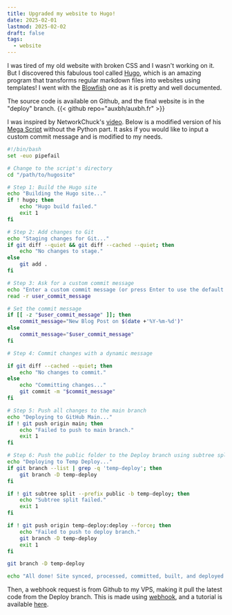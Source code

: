 ```yaml
---
title: Upgraded my website to Hugo!
date: 2025-02-01
lastmod: 2025-02-02
draft: false
tags:
  - website
---
```


I was tired of my old website with broken CSS and I wasn't working on it. But I discovered this fabulous tool called [Hugo](https://gohugo.io/), which is an amazing program that transforms regular markdown files into websites using templates! I went with the [Blowfish](https://blowfish.page/) one as it is pretty and well documented.

The source code is available on Github, and the final website is in the "deploy" branch.
{{< github repo="auxbh/auxbh.fr" >}}

I was inspired by NetworkChuck's [video](https://www.youtube.com/watch?v=dnE7c0ELEH8).
Below is a modified version of his [Mega Script](https://blog.networkchuck.com/posts/my-insane-blog-pipeline/#maclinux-1) without the Python part. It asks if you would like to input a custom commit message and is modified to my needs.

```sh
#!/bin/bash
set -euo pipefail

# Change to the script's directory
cd "/path/to/hugosite"

# Step 1: Build the Hugo site
echo "Building the Hugo site..."
if ! hugo; then
    echo "Hugo build failed."
    exit 1
fi

# Step 2: Add changes to Git
echo "Staging changes for Git..."
if git diff --quiet && git diff --cached --quiet; then
    echo "No changes to stage."
else
    git add .
fi

# Step 3: Ask for a custom commit message
echo "Enter a custom commit message (or press Enter to use the default message):"
read -r user_commit_message

# Set the commit message
if [[ -z "$user_commit_message" ]]; then
    commit_message="New Blog Post on $(date +'%Y-%m-%d')"
else
    commit_message="$user_commit_message"
fi

# Step 4: Commit changes with a dynamic message

if git diff --cached --quiet; then
    echo "No changes to commit."
else
    echo "Committing changes..."
    git commit -m "$commit_message"
fi

# Step 5: Push all changes to the main branch
echo "Deploying to GitHub Main..."
if ! git push origin main; then
    echo "Failed to push to main branch."
    exit 1
fi

# Step 6: Push the public folder to the Deploy branch using subtree split and force push
echo "Deploying to Temp Deploy..."
if git branch --list | grep -q 'temp-deploy'; then
    git branch -D temp-deploy
fi

if ! git subtree split --prefix public -b temp-deploy; then
    echo "Subtree split failed."
    exit 1
fi

if ! git push origin temp-deploy:deploy --force; then
    echo "Failed to push to deploy branch."
    git branch -D temp-deploy
    exit 1
fi

git branch -D temp-deploy

echo "All done! Site synced, processed, committed, built, and deployed."
```

Then, a webhook request is from Github to my VPS, making it pull the latest code from the Deploy branch.
This is made using [webhook](https://github.com/adnanh/webhook), and a tutorial is available [here](https://maximorlov.com/automated-deployments-from-github-with-webhook/).
